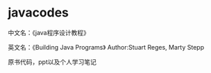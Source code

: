 # javacodes
中文名：《java程序设计教程》

英文名：《Building Java Programs》 Author:Stuart Reges, Marty Stepp

原书代码，ppt以及个人学习笔记
